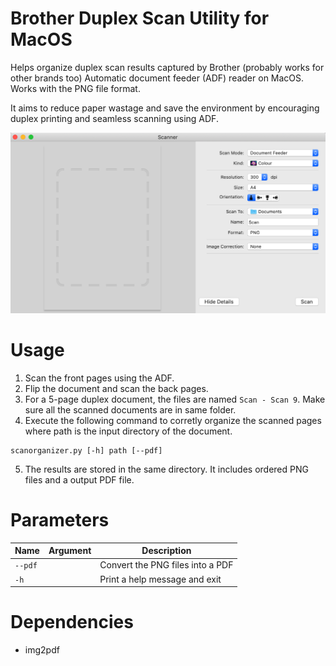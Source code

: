 # Brother Duplex Scan Utility for MacOS
Helps organize duplex scan results captured by Brother (probably works for other brands too) Automatic document feeder (ADF) reader on MacOS. Works with the PNG file format.

It aims to reduce paper wastage and save the environment by encouraging duplex printing and seamless scanning using ADF.

![Scanner MacOS](res/scanner.png?raw=true)

# Usage

1. Scan the front pages using the ADF.
2. Flip the document and scan the back pages.
3. For a 5-page duplex document, the files are named ```Scan - Scan 9```. Make sure all the scanned documents are in same folder.
4. Execute the following command to corretly organize the scanned pages where path is the input directory of the document.
```
scanorganizer.py [-h] path [--pdf]
```
5. The results are stored in the same directory. It includes ordered PNG files and a output PDF file.

# Parameters

| Name | Argument | Description |
| ---- | -------- | --- |
| `--pdf` |       | Convert the PNG files into a PDF |
| `-h` |          | Print a help message and exit |

# Dependencies

* img2pdf